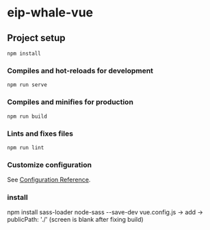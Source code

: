 # eip-whale-vue

## Project setup
```
npm install
```

### Compiles and hot-reloads for development
```
npm run serve
```

### Compiles and minifies for production
```
npm run build
```

### Lints and fixes files
```
npm run lint
```

### Customize configuration
See [Configuration Reference](https://cli.vuejs.org/config/).

### install
npm install sass-loader node-sass --save-dev
vue.config.js -> add -> publicPath: './' (screen is blank after fixing build)